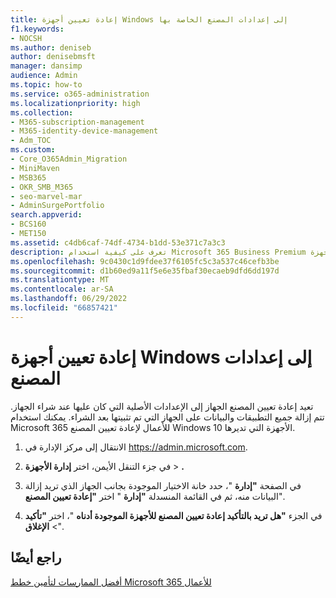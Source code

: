 ```yaml
---
title: إعادة تعيين أجهزة Windows إلى إعدادات المصنع الخاصة بها
f1.keywords:
- NOCSH
ms.author: deniseb
author: denisebmsft
manager: dansimp
audience: Admin
ms.topic: how-to
ms.service: o365-administration
ms.localizationpriority: high
ms.collection:
- M365-subscription-management
- M365-identity-device-management
- Adm_TOC
ms.custom:
- Core_O365Admin_Migration
- MiniMaven
- MSB365
- OKR_SMB_M365
- seo-marvel-mar
- AdminSurgePortfolio
search.appverid:
- BCS160
- MET150
ms.assetid: c4db6caf-74df-4734-b1dd-53e371c7a3c3
description: تعرف على كيفية استخدام Microsoft 365 Business Premium لإعادة ضبط المصنع لأجهزة Windows التي تديرها، وتحويلها إلى إعداداتها الأصلية عند الشراء.
ms.openlocfilehash: 9c0430c1d9fdee37f6105fc5c3a537c46cefb3be
ms.sourcegitcommit: d1b60ed9a11f5e6e35fbaf30ecaeb9dfd6dd197d
ms.translationtype: MT
ms.contentlocale: ar-SA
ms.lasthandoff: 06/29/2022
ms.locfileid: "66857421"
---
```

# <a name="reset-windows-devices-to-factory-settings"></a>إعادة تعيين أجهزة Windows إلى إعدادات المصنع

تعيد إعادة تعيين المصنع الجهاز إلى الإعدادات الأصلية التي كان عليها عند شراء الجهاز. تتم إزالة جميع التطبيقات والبيانات على الجهاز التي تم تثبيتها بعد الشراء. يمكنك استخدام Microsoft 365 للأعمال لإعادة تعيين المصنع Windows 10 الأجهزة التي تديرها.
  
1. الانتقال إلى مركز الإدارة في <a href="https://go.microsoft.com/fwlink/p/?linkid=837890" target="_blank">https://admin.microsoft.com</a>.
    
2. في جزء التنقل الأيمن، اختر **إدارة الأجهزة** \> **.**

3. في الصفحة **"إدارة** "، حدد خانة الاختيار الموجودة بجانب الجهاز الذي تريد إزالة البيانات منه، ثم في القائمة المنسدلة **"إدارة** " اختر **"إعادة تعيين المصنع**".
    
4. في الجزء **"هل تريد بالتأكيد إعادة تعيين المصنع للأجهزة الموجودة أدناه** "، اختر **"تأكيد** \> **الإغلاق**".
    
  
## <a name="see-also"></a>راجع أيضًا

[أفضل الممارسات لتأمين خطط Microsoft 365 للأعمال](../admin/security-and-compliance/secure-your-business-data.md)